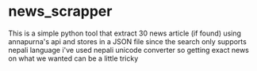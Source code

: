# news_scrapper

This is a simple python tool that extract 30 news article (if found) using annapurna's api and stores in a JSON file
since the search only supports nepali language i've used nepali unicode converter so getting exact news on what we  wanted can be a little tricky
